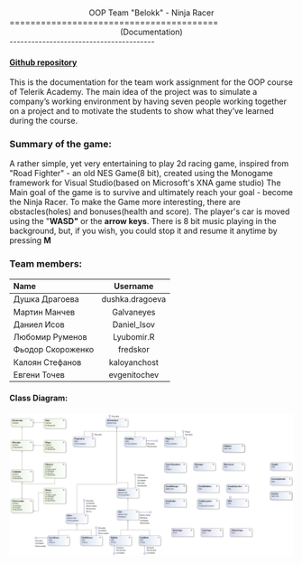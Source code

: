 ###
<center>OOP Team "Belokk" - Ninja Racer</center>
========================================
<center>(Documentation)</center>
----------------------------------------

####  [Github repository](https://github.com/Belokk/Team-Work)

This is the documentation for the team work assignment for the OOP course of Telerik Academy. The main idea of the project was to simulate a company’s working environment by having seven people working together on a project and to motivate the students to show what they’ve learned during the course. 

### Summary of the game:

A rather simple, yet very entertaining to play 2d racing game, inspired from "Road Fighter" - an old NES Game(8 bit), created using the Monogame framework for Visual Studio(based on Microsoft's XNA game studio)
The Main goal of the game is to survive and ultimately reach your goal - become the Ninja Racer. To make the Game more interesting, there are obstacles(holes) and bonuses(health and score). The player's car is moved using the "**WASD"** or the **arrow keys**.
There is 8 bit music playing in the background, but, if you wish, you could stop it and resume it anytime by pressing **M**

### Team members:

| Name        | Username           |
| :------------- |:-------------:|
| Душка Драгоева      |  dushka.dragoeva|
| Мартин Манчев      | Galvaneyes      |
| Даниел Исов| Daniel_Isov     |
| Любомир Руменов | Lyubomir.R |
| Фьодор Скороженко|fredskor|
| Калоян Стефанов|kaloyanchost|
| Евгени Точев|evgenitochev|


#### Class Diagram:

![Class Diagram](./ClassDiagram.png)
